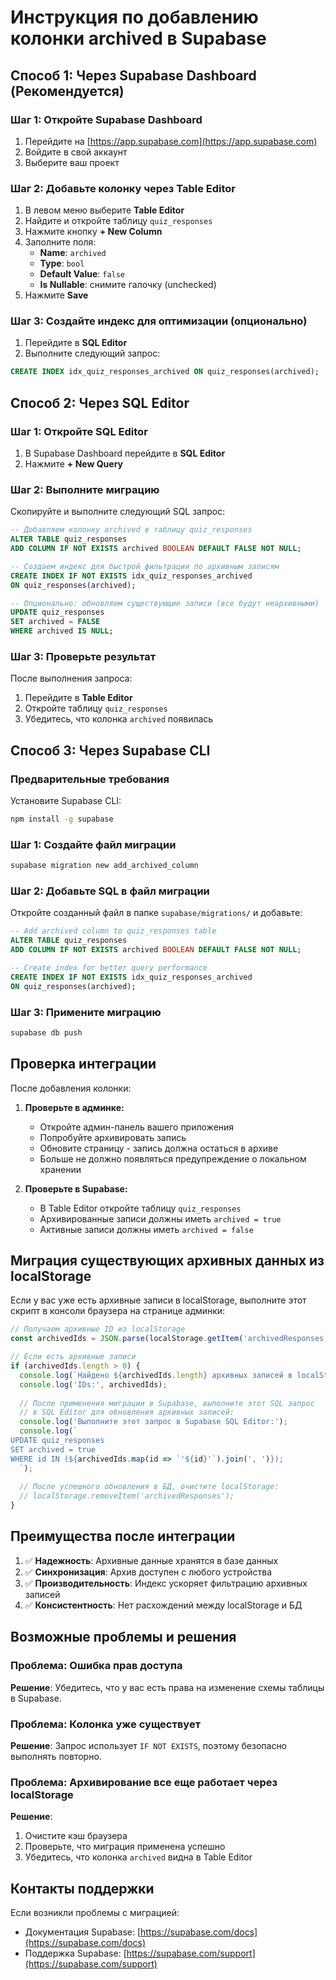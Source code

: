 # Инструкция по добавлению колонки archived в Supabase

## Способ 1: Через Supabase Dashboard (Рекомендуется)

### Шаг 1: Откройте Supabase Dashboard
1. Перейдите на [https://app.supabase.com](https://app.supabase.com)
2. Войдите в свой аккаунт
3. Выберите ваш проект

### Шаг 2: Добавьте колонку через Table Editor
1. В левом меню выберите **Table Editor**
2. Найдите и откройте таблицу `quiz_responses`
3. Нажмите кнопку **+ New Column**
4. Заполните поля:
   - **Name**: `archived`
   - **Type**: `bool`
   - **Default Value**: `false`
   - **Is Nullable**: снимите галочку (unchecked)
5. Нажмите **Save**

### Шаг 3: Создайте индекс для оптимизации (опционально)
1. Перейдите в **SQL Editor**
2. Выполните следующий запрос:
```sql
CREATE INDEX idx_quiz_responses_archived ON quiz_responses(archived);
```

## Способ 2: Через SQL Editor

### Шаг 1: Откройте SQL Editor
1. В Supabase Dashboard перейдите в **SQL Editor**
2. Нажмите **+ New Query**

### Шаг 2: Выполните миграцию
Скопируйте и выполните следующий SQL запрос:

```sql
-- Добавляем колонку archived в таблицу quiz_responses
ALTER TABLE quiz_responses
ADD COLUMN IF NOT EXISTS archived BOOLEAN DEFAULT FALSE NOT NULL;

-- Создаем индекс для быстрой фильтрации по архивным записям
CREATE INDEX IF NOT EXISTS idx_quiz_responses_archived 
ON quiz_responses(archived);

-- Опционально: обновляем существующие записи (все будут неархивными)
UPDATE quiz_responses 
SET archived = FALSE 
WHERE archived IS NULL;
```

### Шаг 3: Проверьте результат
После выполнения запроса:
1. Перейдите в **Table Editor**
2. Откройте таблицу `quiz_responses`
3. Убедитесь, что колонка `archived` появилась

## Способ 3: Через Supabase CLI

### Предварительные требования
Установите Supabase CLI:
```bash
npm install -g supabase
```

### Шаг 1: Создайте файл миграции
```bash
supabase migration new add_archived_column
```

### Шаг 2: Добавьте SQL в файл миграции
Откройте созданный файл в папке `supabase/migrations/` и добавьте:

```sql
-- Add archived column to quiz_responses table
ALTER TABLE quiz_responses
ADD COLUMN IF NOT EXISTS archived BOOLEAN DEFAULT FALSE NOT NULL;

-- Create index for better query performance
CREATE INDEX IF NOT EXISTS idx_quiz_responses_archived 
ON quiz_responses(archived);
```

### Шаг 3: Примените миграцию
```bash
supabase db push
```

## Проверка интеграции

После добавления колонки:

1. **Проверьте в админке:**
   - Откройте админ-панель вашего приложения
   - Попробуйте архивировать запись
   - Обновите страницу - запись должна остаться в архиве
   - Больше не должно появляться предупреждение о локальном хранении

2. **Проверьте в Supabase:**
   - В Table Editor откройте таблицу `quiz_responses`
   - Архивированные записи должны иметь `archived = true`
   - Активные записи должны иметь `archived = false`

## Миграция существующих архивных данных из localStorage

Если у вас уже есть архивные записи в localStorage, выполните этот скрипт в консоли браузера на странице админки:

```javascript
// Получаем архивные ID из localStorage
const archivedIds = JSON.parse(localStorage.getItem('archivedResponses') || '[]');

// Если есть архивные записи
if (archivedIds.length > 0) {
  console.log(`Найдено ${archivedIds.length} архивных записей в localStorage`);
  console.log('IDs:', archivedIds);
  
  // После применения миграции в Supabase, выполните этот SQL запрос
  // в SQL Editor для обновления архивных записей:
  console.log('Выполните этот запрос в Supabase SQL Editor:');
  console.log(`
UPDATE quiz_responses 
SET archived = true 
WHERE id IN (${archivedIds.map(id => `'${id}'`).join(', ')});
  `);
  
  // После успешного обновления в БД, очистите localStorage:
  // localStorage.removeItem('archivedResponses');
}
```

## Преимущества после интеграции

1. ✅ **Надежность**: Архивные данные хранятся в базе данных
2. ✅ **Синхронизация**: Архив доступен с любого устройства
3. ✅ **Производительность**: Индекс ускоряет фильтрацию архивных записей
4. ✅ **Консистентность**: Нет расхождений между localStorage и БД

## Возможные проблемы и решения

### Проблема: Ошибка прав доступа
**Решение**: Убедитесь, что у вас есть права на изменение схемы таблицы в Supabase.

### Проблема: Колонка уже существует
**Решение**: Запрос использует `IF NOT EXISTS`, поэтому безопасно выполнять повторно.

### Проблема: Архивирование все еще работает через localStorage
**Решение**: 
1. Очистите кэш браузера
2. Проверьте, что миграция применена успешно
3. Убедитесь, что колонка `archived` видна в Table Editor

## Контакты поддержки

Если возникли проблемы с миграцией:
- Документация Supabase: [https://supabase.com/docs](https://supabase.com/docs)
- Поддержка Supabase: [https://supabase.com/support](https://supabase.com/support)